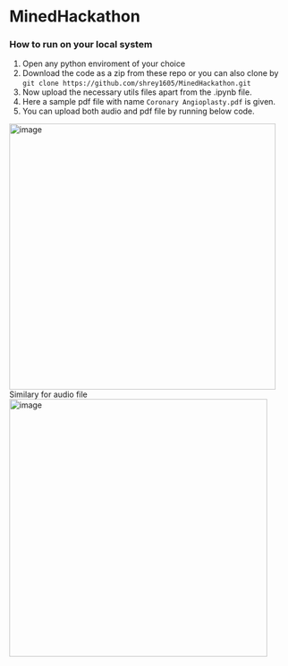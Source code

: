 # MinedHackathon
### How to run on your local system
  1. Open any python enviroment of your choice
  2. Download the code as a zip from these repo or you can also clone by ```git clone https://github.com/shrey1605/MinedHackathon.git```
  3. Now upload the necessary utils files apart from the .ipynb file.
  4. Here a sample pdf file with name  ``Coronary Angioplasty.pdf`` is given.
  5. You can upload both audio and pdf file by running below code.
  <img width="476" alt="image" src="https://user-images.githubusercontent.com/67452891/156869505-d4b8923b-daac-47de-8dbc-cba91ce44b78.png">
Similary for audio file
<img width="461" alt="image" src="https://user-images.githubusercontent.com/67452891/156869526-d442cda4-f9e9-4de8-a9dd-adc8c9b94bf3.png">


